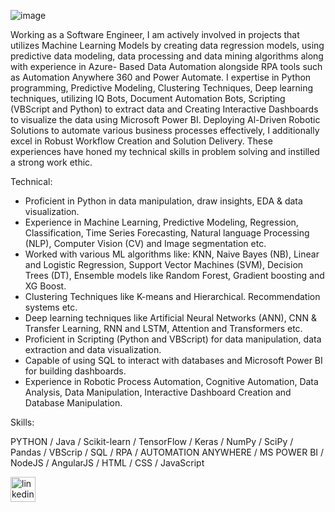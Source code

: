 ![image](https://github.com/dahiyajoy/dahiyajoy/assets/169536617/dc759d24-5686-44fa-91e2-bbea42634839)


Working as a Software Engineer, I am actively involved in projects that utilizes Machine Learning Models by creating data
regression models, using predictive data modeling, data processing and data mining algorithms along with experience in Azure-
Based Data Automation alongside RPA tools such as Automation Anywhere 360 and Power Automate. I expertise in Python
programming, Predictive Modeling, Clustering Techniques, Deep learning techniques, utilizing IQ Bots, Document Automation Bots,
Scripting (VBScript and Python) to extract data and Creating Interactive Dashboards to visualize the data using Microsoft Power BI.
Deploying Al-Driven Robotic Solutions to automate various business processes effectively, I additionally excel in Robust Workflow
Creation and Solution Delivery. These experiences have honed my technical skills in problem solving and instilled a strong work
ethic.

Technical:
- Proficient in Python in data manipulation, draw insights, EDA & data visualization.
- Experience in Machine Learning, Predictive Modeling, Regression, Classification, Time Series Forecasting, Natural language
  Processing (NLP), Computer Vision (CV) and Image segmentation etc.
- Worked with various ML algorithms like: KNN, Naive Bayes (NB), Linear and Logistic Regression, Support Vector
  Machines (SVM), Decision Trees (DT), Ensemble models like Random Forest, Gradient boosting and XG Boost.
- Clustering Techniques like K-means and Hierarchical. Recommendation systems etc.
- Deep learning techniques like Artificial Neural Networks (ANN), CNN & Transfer Learning, RNN and LSTM, Attention and
  Transformers etc.
- Proficient in Scripting (Python and VBScript) for data manipulation, data extraction and data visualization.
- Capable of using SQL to interact with databases and Microsoft Power BI for building dashboards.
- Experience in Robotic Process Automation, Cognitive Automation, Data Analysis, Data Manipulation, Interactive Dashboard
  Creation and Database Manipulation.

Skills:

  PYTHON / Java / Scikit-learn / TensorFlow / Keras / NumPy / SciPy / Pandas / VBScrip / SQL / RPA / AUTOMATION ANYWHERE / MS POWER BI / NodeJS / AngularJS /   HTML / CSS / JavaScript


[<img src='https://cdn.jsdelivr.net/npm/simple-icons@3.0.1/icons/linkedin.svg' alt='linkedin' height='40'>](https://www.linkedin.com/in/joy-dahiya/)  

